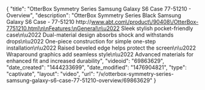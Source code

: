 {
    "title": "OtterBox Symmetry Series Samsung Galaxy S6 Case 77-51210 - Overview",
    "description": "OtterBox Symmetry Series Black Samsung Galaxy S6 Case - 77-51210 http:\/\/www.abt.com\/product\/90408\/OtterBox-7751210.html\n\nFeatures:\nGeneral\n\u2022 Sleek stylish pocket-friendly case\n\u2022 Dual-material design absorbs shock and withstands drops\n\u2022 One-piece construction for simple one-step installation\n\u2022 Raised beveled edge helps protect the screen\n\u2022 Wraparound graphics add seamless style\n\u2022 Advanced materials for enhanced fit and increased durability",
    "videoid": "69863629",
    "date_created": "1444233699",
    "date_modified": "1476904821",
    "type": "captivate",
    "layout": "video",
    "url": "\/v\/otterbox-symmetry-series-samsung-galaxy-s6-case-77-51210-overview\/69863629"
}